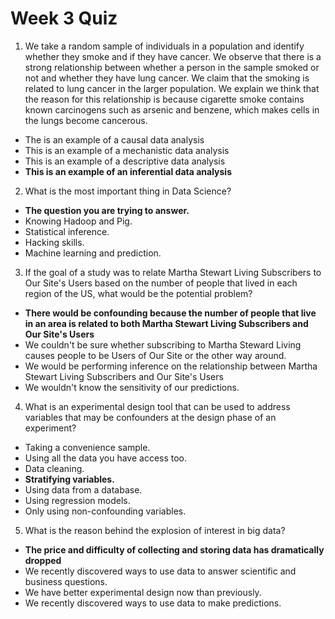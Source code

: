 # Week 3 Quiz

1. We take a random sample of individuals in a population and identify whether they smoke and if they have cancer. We observe that there is a strong relationship between whether a person in the sample smoked or not and whether they have lung cancer. We claim that the smoking is related to lung cancer in the larger population. We explain we think that the reason for this relationship is because cigarette smoke contains known carcinogens such as arsenic and benzene, which makes cells in the lungs become cancerous.
 - The is an example of a causal data analysis
 - This is an example of a mechanistic data analysis
 - This is an example of a descriptive data analysis
 - **This is an example of an inferential data analysis**

2. What is the most important thing in Data Science?
 - **The question you are trying to answer.**
 - Knowing Hadoop and Pig.
 - Statistical inference.
 - Hacking skills.
 - Machine learning and prediction.

3. If the goal of a study was to relate Martha Stewart Living Subscribers to Our Site's Users based on the number of people that lived in each region of the US, what would be the potential problem?
 - **There would be confounding because the number of people that live in an area is related to both Martha Stewart Living Subscribers and Our Site's Users**
 - We couldn't be sure whether subscribing to Martha Steward Living causes people to be Users of Our Site or the other way around.
 - We would be performing inference on the relationship between Martha Stewart Living Subscribers and Our Site's Users
 - We wouldn't know the sensitivity of our predictions.

4. What is an experimental design tool that can be used to address variables that may be confounders at the design phase of an experiment?
 - Taking a convenience sample.
 - Using all the data you have access too.
 - Data cleaning.
 - **Stratifying variables.**  
 - Using data from a database.
 - Using regression models.
 - Only using non-confounding variables.

5. What is the reason behind the explosion of interest in big data?  
 - **The price and difficulty of collecting and storing data has dramatically dropped**
 - We recently discovered ways to use data to answer scientific and business questions.
 - We have better experimental design now than previously.
 - We recently discovered ways to use data to make predictions.
